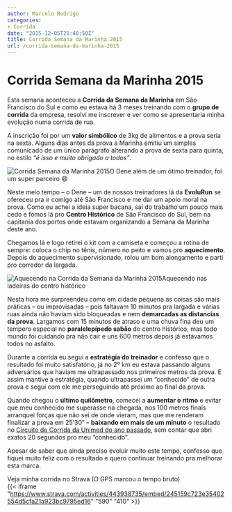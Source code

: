 ```yaml
---
author: Marcelo Rodrigo
categories:
- Corrida
date: "2015-12-05T21:40:50Z"
title: Corrida Semana da Marinha 2015
url: /corrida-semana-da-marinha-2015
---
```

# Corrida Semana da Marinha 2015

Esta semana aconteceu a **Corrida da Semana da Marinha** em São Francisco do Sul e como eu estava há 3 meses treinando com o **grupo de corrida** da empresa, resolvi me inscrever e ver como se apresentaria minha evolução numa corrida de rua.

A inscrição foi por um **valor simbólico** de 3kg de alimentos e a prova seria na sexta. Alguns dias antes da prova a Marinha emitiu um simples comunicado de um único parágrafo alterando a prova de sexta para quinta, no estilo *“é isso e muito obrigado a todos”*.

![Corrida Semana da Marinha 2015](/images/2015/12/corrida-semana-marinha-marcelo-rodrigo-dene.webp)O Dene além de um ótimo treinador, foi um super parceiro :smile:

Neste meio tempo – o Dene – um de nossos treinadores lá da **EvoluRun** se ofereceu pra ir comigo até São Francisco e me dar um apoio moral na prova. Como eu achei a ideia super bacana, saí do trabalho um pouco mais cedo e fomos lá pro **Centro Histórico** de São Francisco do Sul, bem na capitania dos portos onde estavam organizando a Semana da Marinha deste ano.

Chegamos lá e logo retirei o kit com a camiseta e começou a rotina de sempre: coloca o chip no tênis, número no peito e vamos pro **aquecimento**. Depois do aquecimento supervisionado, rolou um bom alongamento e parti pro corredor da largada.

![Aquecendo na Corrida da Semana da Marinha 2015](/images/2015/12/corrida-semana-marinha-marcelo-rodrigo.webp)Aquecendo nas ladeiras do centro histórico

Nesta hora me surpreendeu como em cidade pequena as coisas são mais práticas – ou improvisadas – pois faltavam 10 minutos pra largada e várias ruas ainda não haviam sido bloqueadas e nem **demarcadas as distancias da prova**. Largamos com 15 minutos de atraso e uma chuva fina deu um tempero especial no **paralelepípedo sabão** do centro histórico, mas todo mundo foi cuidando pra não cair e uns 600 metros depois já estávamos todos no asfalto.

Durante a corrida eu segui a **estratégia do treinador** e confesso que o resultado foi muito satisfatório, já no 2º km eu estava passando alguns adversários que haviam me ultrapassado nos primeiros metros da prova. E assim mantive a estratégia, quando ultrapassei um “conhecido” de outra prova e segui com ele me perseguindo até próximo ao final da prova.

Quando chegou o **último quilômetro**, comecei a **aumentar o ritmo** e evitar que meu conhecido me superasse na chegada, nos 100 metros finais arranquei forças que não sei de onde vieram, mas que me renderam finalizar a prova em 25’30” – **baixando em mais de um minuto** o resultado no [Circuito de Corrida da Unimed do ano passado](/circuito-corrida-unimed-joinville-2014), sem contar que abri exatos 20 segundos pro meu “conhecido”.

Apesar de saber que ainda preciso evoluir muito este tempo, confesso que fiquei muito feliz com o resultado e quero continuar treinando pra melhorar esta marca.

Veja minha corrida no Strava (O GPS marcou o tempo bruto)  
{{< iframe "https://www.strava.com/activities/443938735/embed/245159c723e35402554d5cfa21a923bc9795ed16" "590" "410" >}}